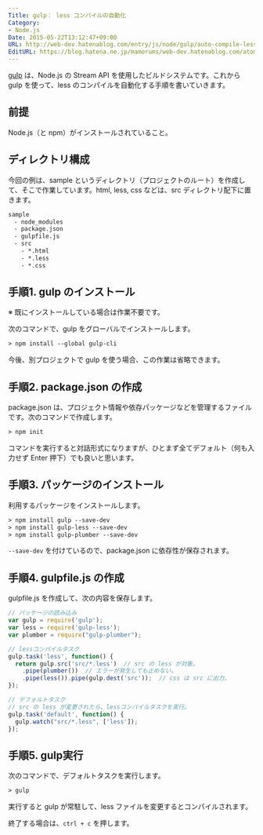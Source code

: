 ```yaml
---
Title: gulp： less コンパイルの自動化
Category:
- Node.js
Date: 2015-05-22T13:12:47+09:00
URL: http://web-dev.hatenablog.com/entry/js/node/gulp/auto-compile-less
EditURL: https://blog.hatena.ne.jp/mamorums/web-dev.hatenablog.com/atom/entry/10328749687178759774
---
```


[gulp](http://gulpjs.com/) は、Node.js の Stream API を使用したビルドシステムです。これから gulp を使って、less のコンパイルを自動化する手順を書いていきます。

## 前提
Node.js（と npm）がインストールされていること。

## ディレクトリ構成
今回の例は、sample というディレクトリ（プロジェクトのルート）を作成して、そこで作業しています。html, less, css などは、src ディレクトリ配下に置きます。

```txt
sample
　- node_modules
　- package.json
　- gulpfile.js
　- src
　  - *.html
　  - *.less
　  - *.css
```


## 手順1. gulp のインストール
※ 既にインストールしている場合は作業不要です。

次のコマンドで、gulp をグローバルでインストールします。

```txt
> npm install --global gulp-cli
```

今後、別プロジェクトで gulp を使う場合、この作業は省略できます。


## 手順2. package.json の作成
package.json は、プロジェクト情報や依存パッケージなどを管理するファイルです。次のコマンドで作成します。

```txt
> npm init
```

コマンドを実行すると対話形式になりますが、ひとまず全てデフォルト（何も入力せず Enter 押下）でも良いと思います。



## 手順3. パッケージのインストール
利用するパッケージをインストールします。

```txt
> npm install gulp --save-dev
> npm install gulp-less --save-dev
> npm install gulp-plumber --save-dev
```

`--save-dev` を付けているので、package.json に依存性が保存されます。


## 手順4. gulpfile.js の作成
gulpfile.js を作成して、次の内容を保存します。

```javascript
// パッケージの読み込み
var gulp = require('gulp');
var less = require('gulp-less');
var plumber = require("gulp-plumber");

// lessコンパイルタスク
gulp.task('less', function() {
  return gulp.src('src/*.less')  // src の less が対象。
    .pipe(plumber())  // エラーが発生しても止めない。
    .pipe(less()).pipe(gulp.dest('src'));  // css は src に出力。
});

// デフォルトタスク
// src の less が変更されたら、lessコンパイルタスクを実行。
gulp.task('default', function() {
  gulp.watch("src/*.less", ['less']);
});
```

## 手順5. gulp実行
次のコマンドで、デフォルトタスクを実行します。

```txt
> gulp
```

実行すると gulp が常駐して、less ファイルを変更するとコンパイルされます。

終了する場合は、`ctrl + c` を押します。

